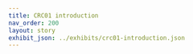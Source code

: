 ```yaml
---
title: CRC01 introduction
nav_order: 200
layout: story
exhibit_json: ../exhibits/crc01-introduction.json
---
```

